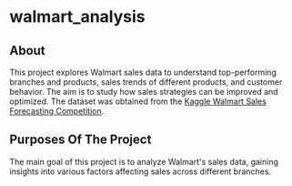 # walmart_analysis
## **About**
This project explores Walmart sales data to understand top-performing branches and products, sales trends of different products, and customer behavior. The aim is to study how sales strategies can be improved and optimized. The dataset was obtained from the [Kaggle Walmart Sales Forecasting Competition](https://www.kaggle.com/c/walmart-recruiting-store-sales-forecasting).

## **Purposes Of The Project**
The main goal of this project is to analyze Walmart's sales data, gaining insights into various factors affecting sales across different branches.
